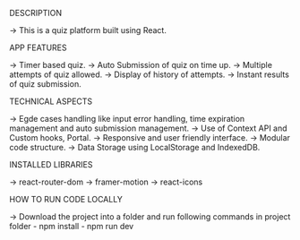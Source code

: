 
DESCRIPTION

->  This is a quiz platform built using React.

APP FEATURES

->  Timer based quiz.
->  Auto Submission of quiz on time up.
->  Multiple attempts of quiz allowed.
->  Display of history of attempts.
->  Instant results of quiz submission.

TECHNICAL ASPECTS

->  Egde cases handling like input error handling, time expiration management and auto submission management.
->  Use of Context API and Custom hooks, Portal.
->  Responsive and user friendly interface.
->  Modular code structure.
->  Data Storage using LocalStorage and IndexedDB.

INSTALLED LIBRARIES

->  react-router-dom
->  framer-motion
->  react-icons

HOW TO RUN CODE LOCALLY

->  Download the project into a folder and run following commands in project folder
    - npm install
    - npm run dev

